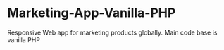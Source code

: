 # Marketing-App-Vanilla-PHP
Responsive Web app for marketing products globally. Main code base is vanilla PHP 
